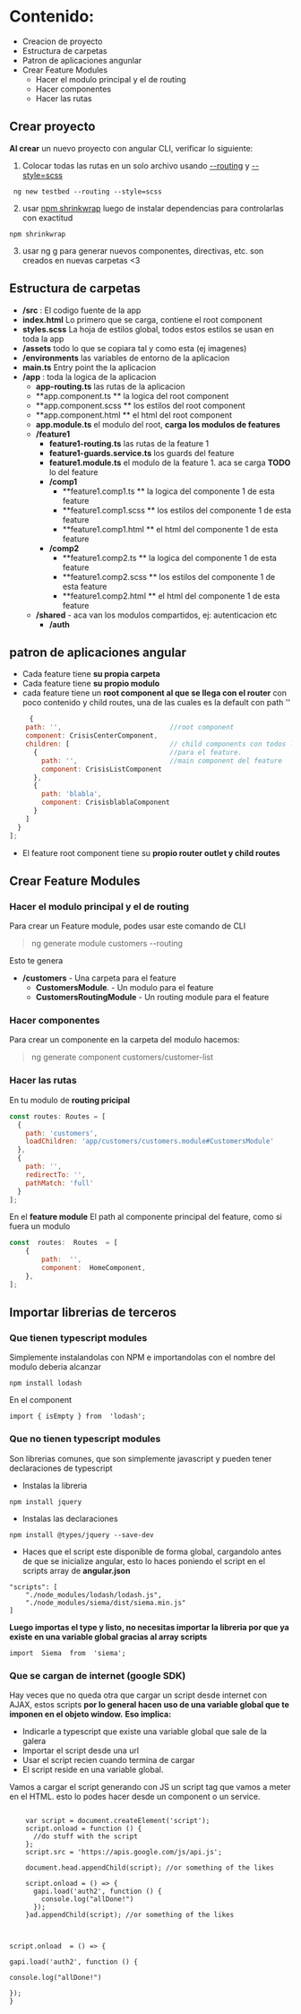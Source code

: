 
# Contenido:

* Creacion de proyecto
* Estructura de carpetas
* Patron de aplicaciones angunlar
* Crear Feature Modules
	* Hacer el modulo principal y el de routing
	*  Hacer componentes
	*  Hacer las rutas

## Crear proyecto

**Al crear** un nuevo proyecto con angular CLI, verificar lo siguiente:

1) Colocar todas las rutas en un solo archivo usando [--routing](https://github.com/angular/angular-cli/wiki/stories-routing)  y [--style=scss](https://github.com/angular/angular-cli/wiki/stories-global-styles)
````
 ng new testbed --routing --style=scss
```` 

2) usar [npm shrinkwrap](https://docs.npmjs.com/cli/shrinkwrap) luego de instalar dependencias para controlarlas con exactitud

````
npm shrinkwrap
````

3) usar ng g para generar nuevos componentes, directivas, etc. son creados en nuevas carpetas <3 

## Estructura de carpetas

* **/src** : El codigo fuente de la app
 * **index.html** Lo primero que se carga, contiene el root component
 * **styles.scss** La hoja de estilos global, todos estos estilos se usan en toda la app
 *	**/assets** todo lo que se copiara tal y como esta (ej imagenes)
 *	**/environments** las variables de entorno de la aplicacion
 *	**main.ts** Entry point the la aplicacion
 * **/app** : toda la logica de la aplicacion
 	* **app-routing.ts** las rutas de la aplicacion
 	* **app.component.ts ** la logica del root component
 	* **app.component.scss ** los estilos del root component
 	* **app.component.html ** el html del root component
 	* **app.module.ts** el modulo del root, **carga los modulos de features**
 	* **/feature1**	
 		* **feature1-routing.ts** las rutas de la feature 1
 		* **feature1-guards.service.ts** los guards del feature
 		* **feature1.module.ts** el modulo de la feature 1. aca se carga **TODO** lo del feature
 		* **/comp1**
 			* **feature1.comp1.ts ** la logica del componente 1 de esta feature
 			* **feature1.comp1.scss ** los estilos  del componente 1 de esta feature
 			* **feature1.comp1.html ** el html  del componente 1 de esta feature
 		* **/comp2**
 			* **feature1.comp2.ts ** la logica del componente 1 de esta feature
 			* **feature1.comp2.scss ** los estilos  del componente 1 de esta feature
 			* **feature1.comp2.html ** el html  del componente 1 de esta feature
 	* **/shared** - aca van los modulos compartidos, ej: autenticacion etc
 		* **/auth**


## patron de aplicaciones angular


   * Cada feature tiene **su propia carpeta**
   * Cada feature tiene **su propio modulo**
   * cada feature tiene un **root component al que se llega con el router** con poco
   contenido y child routes, una de las cuales es la default con path ''
````js
     {
    path: '',							//root component
    component: CrisisCenterComponent,
    children: [							// child components con todos los components
      {									//para el feature.
        path: '',						//main component del feature
        component: CrisisListComponent
      },
	  {									
        path: 'blabla',
        component: CrisisblablaComponent
      }
    ]
  }
];
````
   * El feature root component tiene su **propio router outlet y child routes**


## Crear Feature Modules

### Hacer el modulo principal y el de routing

Para crear un Feature module, podes usar este comando de CLI

>ng generate module customers --routing

Esto te genera
* **/customers**  - Una carpeta para el feature
	* **CustomersModule**. - Un modulo para el feature
	* **CustomersRoutingModule** - Un routing module para el feature

### Hacer componentes

Para crear un componente en la carpeta del modulo hacemos:

>ng generate component customers/customer-list

### Hacer las rutas

En tu modulo de **routing pricipal**

````js
const routes: Routes = [
  {
    path: 'customers',
    loadChildren: 'app/customers/customers.module#CustomersModule'
  },
  {
    path: '',
    redirectTo: '',
    pathMatch: 'full'
  }
];
````

En el **feature module**
El path al componente principal del feature, como si fuera un modulo
````js
const  routes:  Routes  = [
	{
		path:  '',
		component:  HomeComponent,
	},
];
````

## Importar librerias de terceros

### Que tienen typescript modules

Simplemente instalandolas con NPM e importandolas con el nombre del modulo deberia alcanzar

```
npm install lodash
```
En el component

	import { isEmpty } from  'lodash';

### Que no tienen typescript modules

Son librerias comunes, que son simplemente javascript y pueden tener declaraciones de typescript

* Instalas la libreria
```
npm install jquery
```
* Instalas las declaraciones
```
npm install @types/jquery --save-dev
```
* Haces que el script este disponible de forma global, cargandolo antes de que se inicialize angular, esto lo haces poniendo el script en el scripts array de **angular.json**
```
"scripts": [
	"./node_modules/lodash/lodash.js",
	"./node_modules/siema/dist/siema.min.js"
]
```

**Luego importas el type y listo, no necesitas importar la libreria por que ya existe en una variable global gracias al array scripts**
```
import  Siema  from  'siema';
```

### Que se cargan de internet (google SDK)

Hay veces que no queda otra que cargar un script desde internet con AJAX, estos scripts **por lo general hacen uso de una variable global que te imponen en el objeto window.** 
**Eso implica:**
* Indicarle a typescript que existe una variable global que sale de la galera
* Importar el script desde una url 
* Usar el script recien cuando termina de cargar
* El script reside en una variable global.


Vamos a cargar el script generando con JS un script tag que vamos a meter en el HTML. esto lo podes hacer desde un component o un service.
```

    var script = document.createElement('script');
    script.onload = function () {
      //do stuff with the script
    };
    script.src = 'https://apis.google.com/js/api.js';

    document.head.appendChild(script); //or something of the likes

    script.onload = () => {
      gapi.load('auth2', function () {
        console.log("allDone!")
      });
    }ad.appendChild(script); //or something of the likes

  

script.onload  = () => {

gapi.load('auth2', function () {

console.log("allDone!")

});
}
```

<!--stackedit_data:
eyJoaXN0b3J5IjpbLTI1MDgxOTQxMCwtODQ4MjE5Mzg4LC03MD
I4MTg0ODRdfQ==
-->
